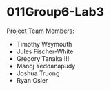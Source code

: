 # 011Group6-Lab3
Project Team Members: 
* Timothy Waymouth
* Jules Fischer-White
* Gregory Tanaka !!!
* Manoj Yeddanapudy
* Joshua Truong
* Ryan Osler

